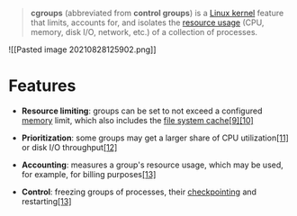> **cgroups** (abbreviated from **control groups**) is a [Linux kernel](https://en.wikipedia.org/wiki/Linux_kernel "Linux kernel") feature that limits, accounts for, and isolates the [resource usage](https://en.wikipedia.org/wiki/Resource_(computer_science) "Resource (computer science)") (CPU, memory, disk I/O, network, etc.) of a collection of processes.

![[Pasted image 20210828125902.png]]

# Features

- **Resource limiting**: groups can be set to not exceed a configured [memory](https://en.wikipedia.org/wiki/Main_memory "Main memory") limit, which also includes the [file system cache](https://en.wikipedia.org/wiki/Page_cache "Page cache")[[9]](https://en.wikipedia.org/wiki/Cgroups#cite_note-9)[[10]](https://en.wikipedia.org/wiki/Cgroups#cite_note-ols-memcg-10)

- **Prioritization**: some groups may get a larger share of CPU utilization[[11]](https://en.wikipedia.org/wiki/Cgroups#cite_note-11) or disk I/O throughput[[12]](https://en.wikipedia.org/wiki/Cgroups#cite_note-12)

- **Accounting**: measures a group's resource usage, which may be used, for example, for billing purposes[[13]](https://en.wikipedia.org/wiki/Cgroups#cite_note-lf-hansen-13)

- **Control**: freezing groups of processes, their [checkpointing](https://en.wikipedia.org/wiki/Application_checkpointing "Application checkpointing") and restarting[[13]](https://en.wikipedia.org/wiki/Cgroups#cite_note-lf-hansen-13)
